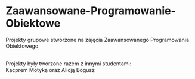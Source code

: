 # Zaawansowane-Programowanie-Obiektowe
Projekty grupowe stworzone na zajęcia Zaawansowanego Programowania Obiektowego

<br />Projekty były tworzone razem z innymi studentami:
<br />Kacprem Motyką oraz Alicją Bogusz

